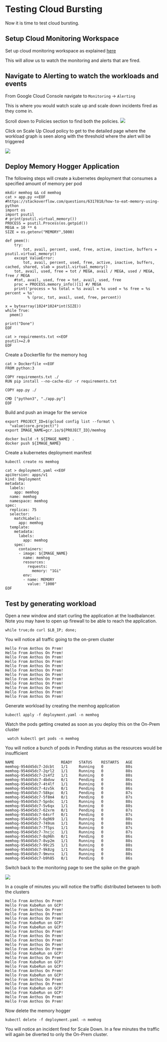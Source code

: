 # Testing Cloud Bursting

Now it is time to test cloud bursting.

## Setup Cloud Monitoring Workspace

Set up cloud monitoring workspace as explained [here](https://cloud.google.com/monitoring/workspaces/create#single-project-workspace)

This will allow us to watch the monitoring and alerts that are fired.

## Navigate to Alerting to watch the workloads and events

From Google Cloud Console navigate to `Monitoring` -> `Alerting`

This is where you would watch scale up and scale down incidents fired as they come in.

Scroll down to Policies section to find both the policies. 
![](./images/Testing1.png)

Click on Scale Up Cloud policy to get to the detailed page where the workload graph is seen along with the threshold where the alert will be triggered

![](./images/Testing2.png)


## Deploy Memory Hogger Application

The following steps will create a kubernetes deployment that consumes a specified amount of memory per pod

```
mkdir memhog && cd memhog
cat > app.py <<EOF
#https://stackoverflow.com/questions/6317818/how-to-eat-memory-using-python
import os
import psutil
# print(psutil.virtual_memory())
PROCESS = psutil.Process(os.getpid())
MEGA = 10 ** 6
SIZE = os.getenv("MEMORY",5000)

def pmem():
    try:
        tot, avail, percent, used, free, active, inactive, buffers = psutil.virtual_memory()
    except ValueError:
        tot, avail, percent, used, free, active, inactive, buffers, cached, shared, slab = psutil.virtual_memory()
    tot, avail, used, free = tot / MEGA, avail / MEGA, used / MEGA, free / MEGA
    #tot, avail, used, free = tot, avail, used, free
    proc = PROCESS.memory_info()[1] #/ MEGA
    print('process = %s total = %s avail = %s used = %s free = %s percent = %s'
          % (proc, tot, avail, used, free, percent))

x = bytearray(1024*1024*int(SIZE))
while True:
  pmem()

print("Done")
EOF

cat > requirements.txt <<EOF
psutil>=2.0
EOF

```

Create a Dockerfile for the memory hog

```
cat > Dockerfile <<EOF
FROM python:3

COPY requirements.txt ./
RUN pip install --no-cache-dir -r requirements.txt

COPY app.py ./

CMD ["python3", "./app.py"]
EOF
```

Build and push an image for the service

```
export PROJECT_ID=$(gcloud config list --format \
  "value(core.project)")
export IMAGE_NAME=gcr.io/${PROJECT_ID}/memhog

docker build -t ${IMAGE_NAME} .
docker push ${IMAGE_NAME}
```

Create a kubernetes deployment manifest

```
kubectl create ns memhog

cat > deployment.yaml <<EOF
apiVersion: apps/v1
kind: Deployment
metadata:
  labels:
    app: memhog
  name: memhog
  namespace: memhog
spec:
  replicas: 75
  selector:
    matchLabels:
      app: memhog
  template:
    metadata:
      labels:
        app: memhog
    spec:
      containers:
      - image: ${IMAGE_NAME}
        name: memhog
        resources: 
          requests:
            memory: "1Gi"
        env:
        - name: MEMORY
          value: "1000"
EOF
```

## Test by generating workload

Open a new window and start curling the application at the loadbalancer. Note you may have to open up firewall to be able to reach the application.

```
while true;do curl $LB_IP; done; 
```
You will notice all traffic going to the on-prem cluster

```
Hello From Anthos On Prem!
Hello From Anthos On Prem!
Hello From Anthos On Prem!
Hello From Anthos On Prem!
Hello From Anthos On Prem!
Hello From Anthos On Prem!
Hello From Anthos On Prem!
Hello From Anthos On Prem!
Hello From Anthos On Prem!
Hello From Anthos On Prem!
Hello From Anthos On Prem!
Hello From Anthos On Prem!
```

Generate workload by creating the memhog application

```
kubectl apply -f deployment.yaml -n memhog
```

Watch the pods getting created as soon as you deploy this on the On-Prem cluster

```
 watch kubectl get pods -n memhog
```

You will notice a bunch of pods in Pending status as the resources would be insufficient

```
NAME                     READY   STATUS    RESTARTS   AGE
memhog-954d45dc7-2dcbt   1/1     Running   0          88s
memhog-954d45dc7-2qrl2   1/1     Running   0          88s
memhog-954d45dc7-2s4f2   1/1     Running   0          88s
memhog-954d45dc7-4bdvw   0/1     Pending   0          86s
memhog-954d45dc7-4t4lf   1/1     Running   0          88s
memhog-954d45dc7-4zv5k   0/1     Pending   0          86s
memhog-954d45dc7-58kpc   0/1     Pending   0          87s
memhog-954d45dc7-5f8m4   0/1     Pending   0          87s
memhog-954d45dc7-5pnbc   1/1     Running   0          88s
memhog-954d45dc7-5v6qx   1/1     Running   0          88s
memhog-954d45dc7-62xrm   0/1     Pending   0          87s
memhog-954d45dc7-64srf   0/1     Pending   0          87s
memhog-954d45dc7-6q969   1/1     Running   0          88s
memhog-954d45dc7-749sm   1/1     Running   0          88s
memhog-954d45dc7-7f5ps   1/1     Running   0          87s
memhog-954d45dc7-7ncjc   1/1     Running   0          87s
memhog-954d45dc7-8q96h   0/1     Pending   0          86s
memhog-954d45dc7-8vp2m   1/1     Running   0          88s
memhog-954d45dc7-99c25   1/1     Running   0          88s
memhog-954d45dc7-9k8zg   1/1     Running   0          88s
memhog-954d45dc7-9mvnx   1/1     Running   0          88s
memhog-954d45dc7-b9h85   0/1     Pending   0          86s
```

Switch back to the monitoring page to see the spike on the graph

![](./images/Testing3.png)

In a couple of minutes you will notice the traffic distributed between to both the clusters

```
Hello From Anthos On Prem!
Hello From KubeRun on GCP!
Hello From Anthos On Prem!
Hello From Anthos On Prem!
Hello From Anthos On Prem!
Hello From KubeRun on GCP!
Hello From KubeRun on GCP!
Hello From Anthos On Prem!
Hello From Anthos On Prem!
Hello From Anthos On Prem!
Hello From Anthos On Prem!
Hello From Anthos On Prem!
Hello From KubeRun on GCP!
Hello From Anthos On Prem!
Hello From KubeRun on GCP!
Hello From KubeRun on GCP!
Hello From Anthos On Prem!
Hello From KubeRun on GCP!
Hello From Anthos On Prem!
Hello From Anthos On Prem!
Hello From KubeRun on GCP!
Hello From KubeRun on GCP!
Hello From Anthos On Prem!
Hello From Anthos On Prem!
```

Now delete the memory hogger

```
kubectl delete -f deployment.yaml -n memhog
```

You will notice an incident fired for Scale Down. In a few minutes the traffic will again be diverted to only the On-Prem cluster.
















